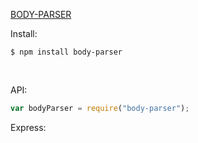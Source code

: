 [BODY-PARSER](https://www.npmjs.com/package/body-parser)

Install:

```console
$ npm install body-parser
```

<br/>

API:

```js
var bodyParser = require("body-parser");
```

Express:
